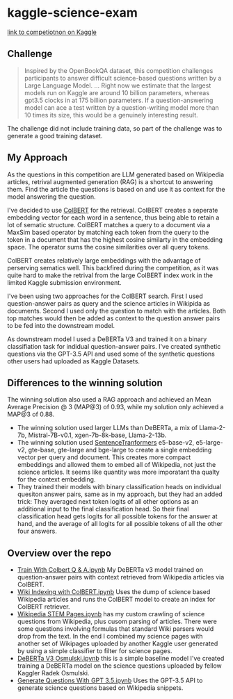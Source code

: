 # kaggle-science-exam 
[link to competiotnon on Kaggle](https://www.kaggle.com/competitions/kaggle-llm-science-exam)

## Challenge
> Inspired by the OpenBookQA dataset, this competition challenges participants to answer difficult science-based questions written by a Large Language Model. ... Right now we estimate that the largest models run on Kaggle are around 10 billion parameters, whereas gpt3.5 clocks in at 175 billion parameters. If a question-answering model can ace a test written by a question-writing model more than 10 times its size, this would be a genuinely interesting result.

The challenge did not include training data, so part of the challenge was to generate a good training dataset.


## My Approach
As the questions in this competition are LLM generated based on Wikipedia articles, retrival augmented generation (RAG) is a shortcut to answering them. Find the article the questions is based on and use it as context for the model answering the question. 

I've decided to use [ColBERT](https://github.com/stanford-futuredata/ColBERT) for the retrieval. ColBERT creates a seperate embedding vector for each word in a sentence, thus being able to retain a lot of sematic structure. ColBERT matches a query to a document via a MaxSim based operator by matching each token from the query to the token in a document that has the highest cosine similarty in the embedding space. The operator sums the cosine similarities over all query tokens.

ColBERT creates relatively large embeddings with the advantage of perserving sematics well. This backfired during the competition, as it was quite hard to make the retrival from the large ColBERT index work in the limited Kaggle submission environment.

I've been using two approaches for the ColBERT search. First I used question-answer pairs as query and the science articles in Wikipida as documents. Second I used only the question to match with the articles. Both top matches would then be added as context to the question answer pairs to be fed into the downstream model.

As downstream model I used a DeBERTa V3 and trained it on a binary classifiation task for indidual question-answer pairs. I've created synthetic questions via the GPT-3.5 API and used some of the synthetic questions other users had uploaded as Kaggle Datasets.

## Differences to the winning solution
The winning solution also used a RAG approach and achieved an Mean Average Precision @ 3 (MAP@3) of 0.93, while my solution only achieved a MAP@3 of 0.88.

- The winning solution used larger LLMs than DeBERTa, a mix of Llama-2-7b, Mistral-7B-v0.1, xgen-7b-8k-base, Llama-2-13b.
- The winning solution used [SentenceTranformers](https://www.sbert.net/) e5-base-v2, e5-large-v2, gte-base, gte-large and bge-large to create a single embedding vector per query and document. This creates more compact embeddings and allowed them to embed all of Wikipedia, not just the science articles. It seems like quantity was more imporatant tha qualty for the context embedding.
- They trained their models with binary classification heads on individual quesiton answer pairs, same as in my approach, but they had an added trick: They averaged next token logits of all other options as an additional input to the final classification head. So their final classification head gets logits for all possible tokens for the answer at hand, and the average of all logits for all possible tokens of all the other four answers.

## Overview over the repo
- [Train With Colbert Q & A.ipynb](https://github.com/dan-tee/kaggle-science-exam/blob/main/Train%20Wtih%20Colbert%20Q%26A.ipynb) My DeBERTa v3 model trained on question-answer pairs with context retrieved from Wikipedia articles via ColBERT.
- [Wiki Indexing with ColBERT.ipynb](https://github.com/dan-tee/kaggle-science-exam/blob/main/Wiki%20Indexing%20with%20ColBERT.ipynb) Uses the dump of science based Wikipedia articles and runs the ColBERT model to create an index for ColBERT retriever.
- [Wikipedia STEM Pages.ipynb](https://github.com/dan-tee/kaggle-science-exam/blob/main/Wikipedia%20STEM%20Pages.ipynb) has my custom crawling of science questions from Wikipedia, plus cusom parsing of articles. There were some questions involving formulas that standard Wiki parsers would drop from the text. In the end I combined my science pages with another set of Wikipages uploaded by another Kaggle user generated by using a simple classifier to filter for science pages.
- [DeBERTa V3 Osmulski.ipynb](https://github.com/dan-tee/kaggle-science-exam/blob/main/DeBERTa%20V3%20Osmulski.ipynb) this is a simple baseline model I've created training a DeBERTa model on the science questions uploaded by fellow Kaggler Radek Osmulski.
- [Generate Questions With GPT 3.5.ipynb](https://github.com/dan-tee/kaggle-science-exam/blob/main/Generate%20Questions%20With%20GPT-3.5.ipynb) Uses the GPT-3.5 API to generate science questions based on Wikipedia snippets.

